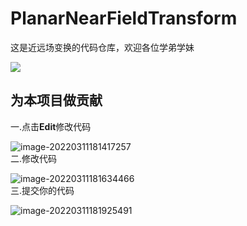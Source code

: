 # PlanarNearFieldTransform
这是近远场变换的代码仓库，欢迎各位学弟学妹

![](https://img.shields.io/badge/version-1.0-brightgreen)


## 为本项目做贡献
一.点击**Edit**修改代码


![image-20220311181417257](https://user-images.githubusercontent.com/61956659/157849089-564a11ab-3109-4eb4-8dfe-4860e8436e91.png)   
二.修改代码   


![image-20220311181634466](https://user-images.githubusercontent.com/61956659/157849192-aeb54d48-6cd1-4029-9e8b-f2f83cbd0600.png)   
三.提交你的代码


![image-20220311181925491](https://user-images.githubusercontent.com/61956659/157849239-d249f9ee-5cf9-4256-9e1f-2afbb27f1d6f.png)   
